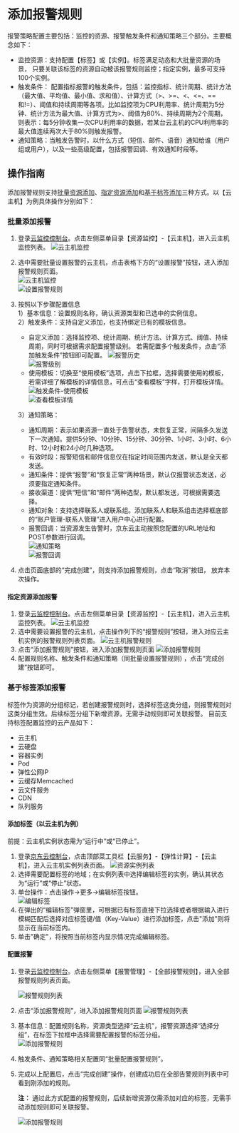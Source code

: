 # 添加报警规则

报警策略配置主要包括：监控的资源、报警触发条件和通知策略三个部分。主要概念如下：

- 监控资源：支持配置【标签】或【实例】。标签满足动态和大批量资源的场景， 只要关联该标签的资源自动被该报警规则监控；指定实例，最多可支持100个实例。
- 触发条件： 配置指标报警的触发条件，包括：监控指标、统计周期、统计方法（最大值、平均值、最小值、求和值）、计算方式（>、\>=、<、<=、==和!=）、阈值和持续周期等各项。比如监控项为CPU利用率、统计周期为5分钟、统计方法为最大值、计算方式为>、阈值为80%、持续周期为2个周期，则表示：每5分钟收集一次CPU利用率的数据，若某台云主机的CPU利用率的最大值连续两次大于80%则触发报警。
- 通知策略：当触发告警时，以什么方式（短信、邮件、语音）通知给谁（用户组或用户），以及一些高级配置，包括报警回调、有效通知时段等。

## 操作指南

添加报警规则支持[批量资源添加](#jump)、[指定资源添加](#jump1)和[基于标签添加](#jump2)三种方式。以【云主机】为例具体操作分别如下：

<span id="jump"></span>
### 批量添加报警

1. 登录[云监控控制台](https://cms-console.jdcloud.com/overview)。点击左侧菜单目录【资源监控】-【云主机】，进入云主机监控列表。 
   ![云主机监控](../../../../../image/Cloud-Monitor/1-zylb.png)

2. 选中需要批量设置报警的云主机，点击表格下方的“设置报警”按钮，进入添加报警规则页面。  
   ![云主机监控](../../../../../image/Cloud-Monitor/2-plsz.png)  
   ![设置报警规则](../../../../../image/Cloud-Monitor/3-szbj.png)  

3. 按照以下步骤配置信息  
   1）基本信息：设置规则名称，确认资源类型和已选中的实例信息。  
   2）触发条件：支持自定义添加，也支持绑定已有的模板信息。

   - 自定义添加：选择监控项、统计周期、统计方法、计算方式、阈值、持续周期，同时可根据需求配置报警级别。  若需配置多个触发条件，点击“添加触发条件”按钮即可配置。
     ![报警历史](../../../../../image/Cloud-Monitor/4-zdytj.png)    
     ![报警级别](../../../../../image/Cloud-Monitor/4-zdytj-0.png) 
   - 使用模板：切换至“使用模板”选项，点击下拉框，选择需要使用的模板，若需详细了解模板的详情信息，可点击“查看模板”字样，打开模板详情。  
     ![触发条件-使用模板](../../../../../image/Cloud-Monitor/5-symb.png)  
     ![查看模板详情](../../../../../image/Cloud-Monitor/9-mb-xq.png)

   3）通知策略：  

   - 通知周期：表示如果资源一直处于告警状态，未恢复正常，间隔多久发送下一次通知。提供5分钟、10分钟、15分钟、30分钟、1小时、3小时、6小时、12小时和24小时几种选项。
   - 有效时段：报警短信和邮件信息仅在指定时间范围内发送，默认是全天都发送。
   - 通知条件：提供“报警”和“恢复正常”两种场景，默认仅报警状态发送，必须要指定通知条件。
   - 接收渠道：提供“短信”和“邮件”两种选型，默认都发送，可根据需要选择。  
   - 通知对象：支持选择联系人或联系组。添加联系人和联系组击选择框底部的“账户管理-联系人管理”进入用户中心进行配置。  
   - 报警回调：当资源发生告警时，京东云主动按照您配置的URL地址和POST参数进行回调。  
     ![通知策略](../../../../../image/Cloud-Monitor/6-tzcl.png)  
     ![报警回调](../../../../../image/Cloud-Monitor/6-tzcl-hd.png)

4. 点击页面底部的“完成创建”，则支持添加报警规则，点击“取消”按钮， 放弃本次操作。

<span id="jump1"></span>
#### 指定资源添加报警

1. 登录[云监控控制台](https://cms-console.jdcloud.com/overview)。点击左侧菜单目录【资源监控】-【云主机】，进入云主机监控列表。 
   ![云主机监控](../../../../../image/Cloud-Monitor/1-zylb.png)
2. 选中需要设置报警的云主机，点击操作列下的“报警规则”按钮，进入对应云主机实例的报警规则列表页面。  ![云主机报警规则](../../../../../image/Cloud-Monitor/7-zybjgz.png)
3.  点击“添加报警规则”按钮，进入添加报警规则页面
   ![添加报警规则](../../../../../image/Cloud-Monitor/7-zybjgz-tj.png) 
4. 配置规则名称、触发条件和通知策略（同批量设置报警规则) ，点击“完成创建”按钮即可。

<span id="jump2"></span>
### 基于标签添加报警

标签作为资源的分组标记，若创建报警规则时，选择标签这类分组，则报警规则对这类分组生效。后续标签分组下新增资源，无需手动规则即可关联报警。 目前支持标签配置监控的云产品如下：

- 云主机
- 云硬盘
- 容器实例
- Pod
- 弹性公网IP
- 云缓存Memcached
- 云文件服务
- CDN
- 队列服务

#### 添加标签（以云主机为例）  

前提：云主机实例状态需为“运行中”或“已停止”。

1. 登录[京东云控制台](https://console.jdcloud.com/)，点击顶部菜工具栏【云服务】-【弹性计算】-【云主机】，进入云主机实例列表页面。
   ![资源实例列表](../../../../../image/Cloud-Monitor/11-yzylb.png)
2. 选择需要配置标签的地域；在实例列表中选择编辑标签的实例，确认其状态为“运行”或“停止”状态。  
3. 单台操作：点击操作->更多->编辑标签按钮。  
   ![编辑标签](../../../../../image/Cloud-Monitor/11-yzylb-bq.png)
4. 在弹出的“编辑标签”弹窗里，可根据已有标签直接下拉选择或者根据输入进行模糊匹配后选择对应标签键/值（Key-Value）进行添加标签，点击"添加"则将显示在当前标签内。  
5. 单击"确定"，将按照当前标签内显示情况完成编辑标签。

#### 配置报警    

1. 登录[云监控控制台](https://cms-console.jdcloud.com/overview)。点击左侧菜单【报警管理】-【全部报警规则】，进入全部报警规则列表页面。  

   ![报警规则列表](../../../../../image/Cloud-Monitor/8-qbbj.png) 

2. 点击“添加报警规则”，进入添加报警规则页面
   ![报警规则列表](../../../../../image/Cloud-Monitor/7-zybjgz-tj.png) 

3. 基本信息：配置规则名称，资源类型选择“云主机”，报警资源选择“选择分组”，在标签下拉框中选择需要配置报警的标签分组。  
   ![添加报警规则](../../../../../image/Cloud-Monitor/8-qbbj-tj.png)

4. 触发条件、通知策略相关配置同“批量配置报警规则”。

5. 完成以上配置后，点击“完成创建”操作，创建成功后在全部告警规则列表中可看到刚添加的规则。  

   **注：** 通过此方式配置的报警规则，后续新增资源仅需添加对应的标签，无需手动添加规则即可关联报警。

     ![添加报警规则](../../../../../image/Cloud-Monitor/8-qbbj-1.png)  

